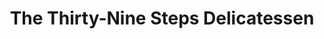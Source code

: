 ---
title: "The Thirty-Nine Steps Delicatessen"
url: /broadstairs/the-thirty-nine-steps-delicatessen/
shop: Feinkost
---
